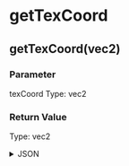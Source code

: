 # getTexCoord

## getTexCoord(vec2)

### Parameter

texCoord
  Type: vec2

### Return Value

  Type: vec2

<details><summary>JSON</summary>

```
{
  "Type": "getTexCoord(vec2)",
  "Name": "getTexCoord(vec2)",
  "Category": 1,
  "InputPins": [
    {
      "Connection": null,
      "Id": "texCoord",
      "Type": "vec2"
    }
  ],
  "OutputPins": [
    {
      "Id": "",
      "Type": "vec2"
    }
  ]
}
```

</details>

